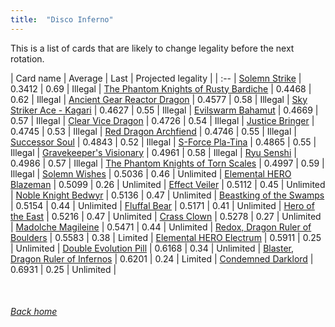 ```yaml
---
title:  "Disco Inferno"
---
```


This is a list of cards that are likely to change legality before the next rotation.

| Card name | Average | Last | Projected legality |
| :-- |
[Solemn Strike](https://db.ygoprodeck.com/card/?search=Solemn%20Strike) | 0.3412 | 0.69 | Illegal |
[The Phantom Knights of Rusty Bardiche](https://db.ygoprodeck.com/card/?search=The%20Phantom%20Knights%20of%20Rusty%20Bardiche) | 0.4468 | 0.62 | Illegal |
[Ancient Gear Reactor Dragon](https://db.ygoprodeck.com/card/?search=Ancient%20Gear%20Reactor%20Dragon) | 0.4577 | 0.58 | Illegal |
[Sky Striker Ace - Kagari](https://db.ygoprodeck.com/card/?search=Sky%20Striker%20Ace%20-%20Kagari) | 0.4627 | 0.55 | Illegal |
[Evilswarm Bahamut](https://db.ygoprodeck.com/card/?search=Evilswarm%20Bahamut) | 0.4669 | 0.57 | Illegal |
[Clear Vice Dragon](https://db.ygoprodeck.com/card/?search=Clear%20Vice%20Dragon) | 0.4726 | 0.54 | Illegal |
[Justice Bringer](https://db.ygoprodeck.com/card/?search=Justice%20Bringer) | 0.4745 | 0.53 | Illegal |
[Red Dragon Archfiend](https://db.ygoprodeck.com/card/?search=Red%20Dragon%20Archfiend) | 0.4746 | 0.55 | Illegal |
[Successor Soul](https://db.ygoprodeck.com/card/?search=Successor%20Soul) | 0.4843 | 0.52 | Illegal |
[S-Force Pla-Tina](https://db.ygoprodeck.com/card/?search=S-Force%20Pla-Tina) | 0.4865 | 0.55 | Illegal |
[Gravekeeper's Visionary](https://db.ygoprodeck.com/card/?search=Gravekeeper's%20Visionary) | 0.4961 | 0.58 | Illegal |
[Ryu Senshi](https://db.ygoprodeck.com/card/?search=Ryu%20Senshi) | 0.4986 | 0.57 | Illegal |
[The Phantom Knights of Torn Scales](https://db.ygoprodeck.com/card/?search=The%20Phantom%20Knights%20of%20Torn%20Scales) | 0.4997 | 0.59 | Illegal |
[Solemn Wishes](https://db.ygoprodeck.com/card/?search=Solemn%20Wishes) | 0.5036 | 0.46 | Unlimited |
[Elemental HERO Blazeman](https://db.ygoprodeck.com/card/?search=Elemental%20HERO%20Blazeman) | 0.5099 | 0.26 | Unlimited |
[Effect Veiler](https://db.ygoprodeck.com/card/?search=Effect%20Veiler) | 0.5112 | 0.45 | Unlimited |
[Noble Knight Bedwyr](https://db.ygoprodeck.com/card/?search=Noble%20Knight%20Bedwyr) | 0.5136 | 0.47 | Unlimited |
[Beastking of the Swamps](https://db.ygoprodeck.com/card/?search=Beastking%20of%20the%20Swamps) | 0.5154 | 0.44 | Unlimited |
[Fluffal Bear](https://db.ygoprodeck.com/card/?search=Fluffal%20Bear) | 0.5171 | 0.41 | Unlimited |
[Hero of the East](https://db.ygoprodeck.com/card/?search=Hero%20of%20the%20East) | 0.5216 | 0.47 | Unlimited |
[Crass Clown](https://db.ygoprodeck.com/card/?search=Crass%20Clown) | 0.5278 | 0.27 | Unlimited |
[Madolche Magileine](https://db.ygoprodeck.com/card/?search=Madolche%20Magileine) | 0.5471 | 0.44 | Unlimited |
[Redox, Dragon Ruler of Boulders](https://db.ygoprodeck.com/card/?search=Redox,%20Dragon%20Ruler%20of%20Boulders) | 0.5583 | 0.38 | Limited |
[Elemental HERO Electrum](https://db.ygoprodeck.com/card/?search=Elemental%20HERO%20Electrum) | 0.5911 | 0.25 | Unlimited |
[Double Evolution Pill](https://db.ygoprodeck.com/card/?search=Double%20Evolution%20Pill) | 0.6168 | 0.34 | Unlimited |
[Blaster, Dragon Ruler of Infernos](https://db.ygoprodeck.com/card/?search=Blaster,%20Dragon%20Ruler%20of%20Infernos) | 0.6201 | 0.24 | Limited |
[Condemned Darklord](https://db.ygoprodeck.com/card/?search=Condemned%20Darklord) | 0.6931 | 0.25 | Unlimited |

<br>

###### [Back home](index)